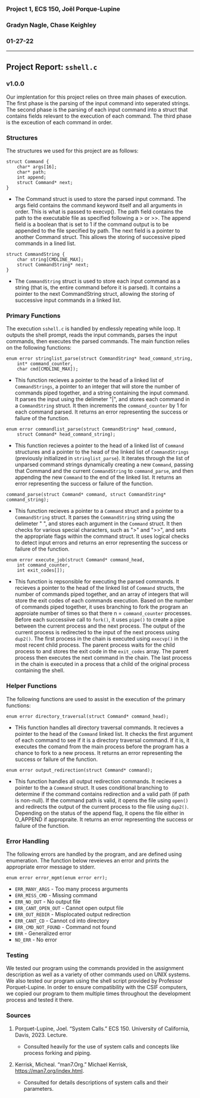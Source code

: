 ### Project 1, ECS 150, Joël Porque-Lupine
### Gradyn Nagle, Chase Keighley
### 01-27-22
***
## Project Report: `sshell.c`
### **v1.0.0**
Our implentation for this project relies on three main phases of execution. The
first phase is the parsing of the input command into seperated strings. The
second phase is the parsing of each input command into a struct that contains
fields relevant to the execution of each command. The third phase is the
exceution of each command in order.

### Structures
The structures we used for this project are as follows:
```
struct Command {
    char* args[16];
    char* path;
    int append;
    struct Command* next;
}
```
+ The Command struct is used to store the parsed input command. The args field
contains the command keyword itself and all arguments in order. This is what is
passed to execvp(). The path field contains the path to the executable file as
specified following a > or >>. The append field is a boolean that is set to 1 if
the command output is to be appended to the file specified by path. The next 
field is a pointer to another Command struct. This allows the storing of 
successive piped commands in a lined list.

```
struct CommandString {
    char string[CMDLINE_MAX];
    struct CommandString* next;
}
```
+ The `CommandString` struct is used to store each input command as a string 
(that is, the entire command before it is parsed). It contains a pointer to the 
next CommandString struct, allowing the storing of successive input commands in 
a linked list.

### Primary Functions
The execution `sshell.c` is handled by endlessly repeating while loop. It 
outputs the shell prompt, reads the input commands, parses the input commands,
then executes the parsed commands. The main function relies on the 
following functions:
```
enum error stringlist_parse(struct CommandString* head_command_string, 
    int* command_counter, 
    char cmd[CMDLINE_MAX]);
```
+ This function recieves a pointer to the head of a linked list of 
`CommandStrings`, a pointer to an integer that will store the number of commands
piped together, and a string containing the input command. It parses the input
using the delimeter "|", and stores each command in a `CommandString` struct. It
then increments the `command_counter` by 1 for each command parsed. It returns an
error representing the success or failure of the function.

```
enum error commandlist_parse(struct CommandString* head_command, 
    struct Command* head_command_string);
```
+ This function recieves a pointer to the head of a linked list of `Command`
structures and a pointer to the head of the linked list of `CommandStrings` 
(previously initialized in `stringlist_parse`). It iterates through the list of
unparsed command strings dynamically creating a new `Command`, passing that 
Command and the current `CommandString` to `command_parse`, and then appending
the new `Command` to the end of the linked list. It returns an error 
representing the success or failure of the function.

```
command_parse(struct Command* command, struct CommandString* command_string);
```
+ This function recieves a pointer to a `Command` struct and a pointer to a 
`CommandString` struct. It parses the `CommandString` string using the delimeter
" ", and stores each argument in the `Command` struct. It then checks for 
various special characters, such as ">" and ">>", and sets the appropriate
flags within the command struct. It uses logical checks to detect input errors
and returns an error representing the success or failure of the function.

```
enum error execute_job(struct Command* command_head, 
    int command_counter, 
    int exit_codes[]);
```
+ This function is repsonsible for executing the parsed commands. It recieves a
pointer to the head of the linked list of `Command` structs, the number of 
commands piped together, and an array of integers that will store the exit codes
of each commands execution. Based on the number of commands piped together, it
uses branching to fork the program an approiate number of times so that there
n = `command_counter` processes. Before each successiive call to `fork()`, it
uses `pipe()` to create a pipe between the current process and the next process.
The output of the current process is redirected to the input of the next process
using `dup2()`. The first process in the chain is executed using `execvp()` in
the most recent child process. The parent process waits for the child process to
and stores the exit code in the `exit_codes` array. The parent process then 
executes the next command in the chain. The last process in the chain is
executed in a process that a child of the original process containing the shell.



### Helper Functions
The following functions are used to assist in the execution of the primary
functions:
```
enum error directory_traversal(struct Command* command_head);
```
+ THis function handles all directory traversal commands. It recieves a pointer
to the head of the `Command` linked list. It checks the first argument of each
command to see if it is a directory traversal command. If it is, it executes the
comand from the main process before the program has a chance to fork to a new
process. It returns an error representing the success or failure of the 
function.

```
enum error output_redirection(struct Command* command);
```
+ This function handles all output redirection commands. It recieves a pointer
to the a `Command` struct. It uses conditional branching to determine if the
command contains redirection and a valid path (if path is non-null). If the 
command path is valid, it opens the file using `open()` and redirects the
output of the current process to the file using `dup2()`. Depending on the 
status of the append flag, it opens the file either in O_APPEND if appropraite. 
It returns an error representing the success or failure of the function.

### Error Handling
The following errors are handled by the program, and are defined using 
enumeration. The function below reveieves an error and prints the appropriate
error message to stderr.
```
enum error error_mgmt(enum error err);
```
+ `ERR_MANY_ARGS` - Too many process arguments
+ `ERR_MISS_CMD` - Missing command
+ `ERR_NO_OUT` - No output file
+ `ERR_CANT_OPEN_OUT` - Cannot open output file
+ `ERR_OUT_REDIR` - Misplocated output redirection
+ `ERR_CANT_CD` - Cannot cd into directory
+ `ERR_CMD_NOT_FOUND` - Command not found
+ `ERR` - Generalized error
+ `NO_ERR` - No error

### Testing
We tested our program using the commands provided in the assignment description
as well as a variety of other commands used on UNIX systems. We also tested our
program using the shell script provided by Professor Porquet-Lupine. In order to
ensure compatibility with the CSIF computers, we copied our program to them
multiple times throughout the development process and tested it there.

### Sources
1. Porquet-Lupine, Joel. “System Calls.” ECS 150. University of California, 
    Davis, 2023. Lecture.
    + Consulted heavily for the use of system calls and concepts like process
    forking and piping.

2. Kerrisk, Micheal. “man7.Org.” Michael Kerrisk, https://man7.org/index.html. 
    + Consulted for details descriptions of system calls and their parameters.
